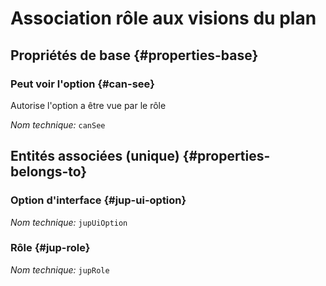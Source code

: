 # Association rôle aux visions du plan
<!--- THIS FILE IS GENERATED PLEASE DO NOT EDIT IT DIRECTLY --->



## Propriétés de base {#properties-base}

### Peut voir l'option {#can-see}

Autorise l'option a être vue par le rôle

*Nom technique:* ```canSee```


## Entités associées (unique) {#properties-belongs-to}

### Option d'interface {#jup-ui-option}



*Nom technique:* ```jupUiOption```

### Rôle {#jup-role}



*Nom technique:* ```jupRole```





